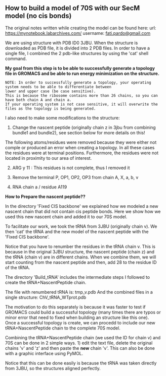 ## How to build a model of 70S with our SecM model (no cis bonds) 

The original notes written while creating the model can be found here:
url: https://mynotebook.labarchives.com/
username: fati.pardo@gmail.com


We are using structure with PDB ID0 3JBU. 
When the structure is downloaded as PDB file, it is divided into 2 PDB files. 
In order to have a single file, I combined the 2 pdb-like structures by using the 'cat' shell command. 

**My goal from this step is to be able to successfully generate a topology file in GROMACS and be able to run energy minimization on the structure.**

```
NOTE: In order to successfully generate a topology, your operating system needs to be able to differentiate between 
lower and upper case (be case sensitive).
This is because the ribosome contains more than 26 chains, so you can have both chain A and chain a. 
If your operating system is not case sensitive, it will overwrite the files as the topology is being generated. 
```

I also need to make some modifications to the structure:

1) Change the nascent peptide (originally chain z in 3jbu from combining bundle1 and bundle2), see section below for more details on this! 

The following atoms/residues were removed because they were either not comple or produced an error when creating a topology. In all these cases the residues were at terminal positions. Furthermore, the residues were not located in proximity to our area of interest. 

2) ARG y  11 : This residues is not complete, thus I removed it

3)  Remove the terminal P, OP1, OP2, OP3 from chain A, X, a, b, v

4)  RNA chain a / residue A119


**How to Prepare the nascent peptide??**

In the directory 'Fixed CIS backbone' we explained how we modeled a new nascent chain that did not contain cis peptide bonds. Here we show how we used this new nascent chain and added it to our 70S model. 

To facilitate our work, we took the tRNA from 3JBU (originally chain v). We then 'cat' the tRNA and the new model of the nascent peptide with the 'Fixed CIS backbone'. 

Notice that you have to renumber the residues in the tRNA chain v. This is because in the original 3JBU structure, the nascent peptide (chain z) and the tRNA (chain v) are in different chains. When we combine them, we will start counting from the nascent peptide and then, add 28 to the residue ID of the tRNA.

The directory 'Build_tRNA' includes the intermediate steps I followed to create the tRNA+NascentPeptide chain.

The file with renumbered tRNA is: tmp_v.pdb
And the combined files in a single structure: ChV_tRNA_WTprot.pdb 

The motivation to do this separately is because it was faster to test if GROMACS could build a successful topology (many times there are typos or minor error that need to fixed when building an structure like this one). Once a successful topology is create, we can procedd to include our new tRNA+NascentPeptide chain to the complete 70S model. 

Combining the tRNA+NascentPeptide chain (we used the ID for chain v)  and 70S can be done in 2 simple ways. 1) edit the text file, delete the original chains 'v' and 'z' and then paste the **new** chain 'v'. This can also be done with a graphic interface using PyMOL.  

Notice that this can be done easily is because the tRNA was taken directly from 3JBU, so the structures aligned perfectly. 



